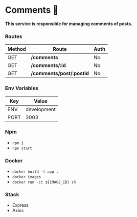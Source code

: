 # Comments 💬

**This service is responsible for managing comments of posts.**

### Routes

| Method | Route                      | Auth |
| ------ | -------------------------- | ---- |
| GET    | **/comments**              | No   |
| GET    | **/comments/:id**          | No   |
| GET    | **/comments/post/:postid** | No   |

### Env Variables

| Key  | Value       |
| ---- | ----------- |
| ENV  | development |
| PORT | 3003        |

### Npm

- `npm i`
- `npm start`

### Docker

- `docker build -t app .`
- `docker images`
- `docker run -it ${IMAGE_ID} sh`

### Stack

- Express
- Axios
